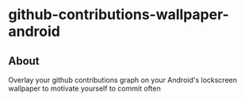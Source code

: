 # github-contributions-wallpaper-android
## About
Overlay your github contributions graph on your Android's lockscreen wallpaper to motivate yourself to commit often
